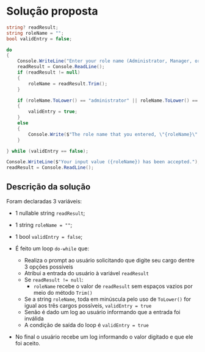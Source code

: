 # Solução proposta

```C#
string? readResult;
string roleName = "";
bool validEntry = false;

do
{                
    Console.WriteLine("Enter your role name (Administrator, Manager, or User)");
    readResult = Console.ReadLine();
    if (readResult != null) 
    {
        roleName = readResult.Trim();
    }

    if (roleName.ToLower() == "administrator" || roleName.ToLower() == "manager" || roleName.ToLower() == "user") 
    {
        validEntry = true;
    }
    else
    {
        Console.Write($"The role name that you entered, \"{roleName}\" is not valid. ");
    }

} while (validEntry == false);

Console.WriteLine($"Your input value ({roleName}) has been accepted.");
readResult = Console.ReadLine();
```

## Descrição da solução

Foram declaradas 3 variáveis:

- 1 nullable string `readResult`;
- 1 string `roleName = ""`;
- 1 bool `validEntry = false`;

- É feito um loop `do-while` que:
  - Realiza o prompt ao usuário solicitando que digite seu cargo dentre 3 opções possíveis
  - Atribui a entrada do usuário à variável `readResult`
  - Se `readResult != null`:
    - `roleName` recebe o valor de `readResult` sem espaços vazios por meio do método `Trim()`
  - Se a string `roleName`, toda em minúscula pelo uso de `ToLower()` for igual aos três cargos possíveis, `validEntry = true`
  - Senão é dado um log ao usuário informando que a entrada foi inválida
  - A condição de saída do loop é `validEntry = true`

- No final o usuário recebe um log informando o valor digitado e que ele foi aceito.
